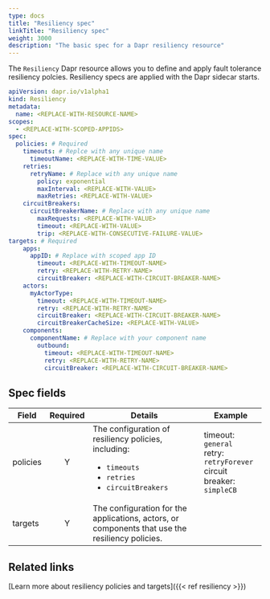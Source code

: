 ```yaml
---
type: docs
title: "Resiliency spec"
linkTitle: "Resiliency spec"
weight: 3000
description: "The basic spec for a Dapr resiliency resource"
---
```


The `Resiliency` Dapr resource allows you to define and apply fault tolerance resiliency polcies. Resiliency specs are applied with the Dapr sidecar starts. 

```yml
apiVersion: dapr.io/v1alpha1
kind: Resiliency
metadata:
  name: <REPLACE-WITH-RESOURCE-NAME>
scopes:
  - <REPLACE-WITH-SCOPED-APPIDS>
spec:
  policies: # Required
    timeouts: # Replce with any unique name
      timeoutName: <REPLACE-WITH-TIME-VALUE>
    retries:
      retryName: # Replace with any unique name
        policy: exponential
        maxInterval: <REPLACE-WITH-VALUE>
        maxRetries: <REPLACE-WITH-VALUE>
    circuitBreakers:
      circuitBreakerName: # Replace with any unique name
        maxRequests: <REPLACE-WITH-VALUE>
        timeout: <REPLACE-WITH-VALUE> 
        trip: <REPLACE-WITH-CONSECUTIVE-FAILURE-VALUE>
targets: # Required
    apps:
      appID: # Replace with scoped app ID
        timeout: <REPLACE-WITH-TIMEOUT-NAME>
        retry: <REPLACE-WITH-RETRY-NAME>
        circuitBreaker: <REPLACE-WITH-CIRCUIT-BREAKER-NAME>
    actors:
      myActorType: 
        timeout: <REPLACE-WITH-TIMEOUT-NAME>
        retry: <REPLACE-WITH-RETRY-NAME>
        circuitBreaker: <REPLACE-WITH-CIRCUIT-BREAKER-NAME>
        circuitBreakerCacheSize: <REPLACE-WITH-VALUE>
    components:
      componentName: # Replace with your component name
        outbound:
          timeout: <REPLACE-WITH-TIMEOUT-NAME>
          retry: <REPLACE-WITH-RETRY-NAME>
          circuitBreaker: <REPLACE-WITH-CIRCUIT-BREAKER-NAME>
```

## Spec fields

| Field              | Required | Details | Example |
|--------------------|:--------:|---------|---------|
| policies | Y | The configuration of resiliency policies, including: <br><ul><li>`timeouts`</li><li>`retries`</li><li>`circuitBreakers`</li></ul> | timeout: `general`<br>retry: `retryForever`<br>circuit breaker: `simpleCB` |
| targets | Y | The configuration for the applications, actors, or components that use the resiliency policies. |  |

## Related links
[Learn more about resiliency policies and targets]({{< ref resiliency >}})